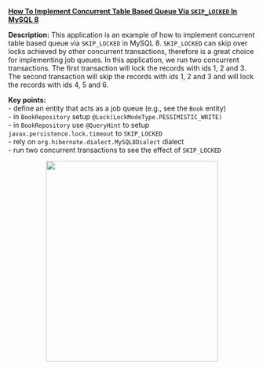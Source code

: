 **[How To Implement Concurrent Table Based Queue Via `SKIP_LOCKED` In MySQL 8](https://github.com/AnghelLeonard/Hibernate-SpringBoot/tree/master/HibernateSpringBootMySqlSkipLocked)**

**Description:** This application is an example of how to implement concurrent table based queue via `SKIP_LOCKED` in MySQL 8. `SKIP_LOCKED` can skip over locks achieved by other concurrent transactions, therefore is a great choice for implementing job queues. In this application, we run two concurrent transactions. The first transaction will lock the records with ids 1, 2 and 3. The second transaction will skip the records with ids 1, 2 and 3 and will lock the records with ids 4, 5 and 6.

**Key points:**\
     - define an entity that acts as a job queue (e.g., see the `Book` entity)\
     - in `BookRepository` setup `@Lock(LockModeType.PESSIMISTIC_WRITE)`\
     - in `BookRepository` use `@QueryHint` to setup `javax.persistence.lock.timeout` to `SKIP_LOCKED`\
     - rely on `org.hibernate.dialect.MySQL8Dialect` dialect\
     - run two concurrent transactions to see the effect of `SKIP_LOCKED`
     
<a href="https://leanpub.com/java-persistence-performance-illustrated-guide"><p align="center"><img src="https://github.com/AnghelLeonard/Hibernate-SpringBoot/blob/master/Java%20Persistence%20Performance%20Illustrated%20Guide.jpg" height="410" width="350"/></p></a>
